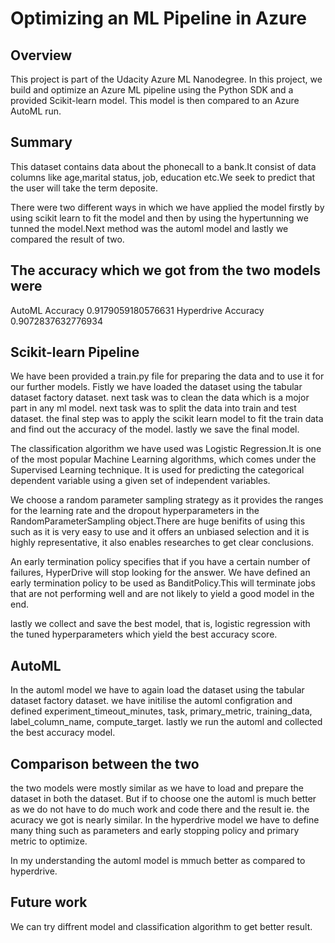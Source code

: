 # Optimizing an ML Pipeline in Azure

## Overview
This project is part of the Udacity Azure ML Nanodegree.
In this project, we build and optimize an Azure ML pipeline using the Python SDK and a provided Scikit-learn model.
This model is then compared to an Azure AutoML run.

## Summary
This dataset contains data about the phonecall to a bank.It consist of data columns like age,marital status, job, education etc.We seek to predict that the user will take the term deposite.

There were two different ways in which we have applied the model firstly by using scikit learn to fit the model and then by using the hypertunning we tunned the model.Next method was the automl model and lastly we compared the result of two.

## The accuracy which we got from the two models were
AutoML Accuracy 0.9179059180576631
Hyperdrive Accuracy 0.9072837632776934

## Scikit-learn Pipeline
We have been provided a train.py file for preparing the data and to use it for our further models.
Fistly we have loaded the dataset using the tabular dataset factory dataset.
next task was to clean the data which is a mojor part in any ml model.
next task was to split the data into train and test dataset.
the final step was to apply the scikit learn model to fit the train data and find out the accuracy of the model.
lastly we save the final model.

The classification algorithm we have used was Logistic Regression.It is one of the most popular Machine Learning algorithms, which comes under the Supervised Learning technique. It is used for predicting the categorical dependent variable using a given set of independent variables.

We choose a random parameter sampling strategy as it provides the ranges for the learning rate and the dropout hyperparameters in the RandomParameterSampling object.There are huge benifits of using this such as it is very easy to use and it offers an unbiased selection and it is highly representative, it also enables researches to get clear conclusions.

An early termination policy specifies that if you have a certain number of failures, HyperDrive will stop looking for the answer.
We have defined an early termination policy to be used as BanditPolicy.This will terminate jobs that are not performing well and are not likely to yield a good model in the end.

lastly we collect and save the best model, that is, logistic regression with the tuned hyperparameters which yield the best accuracy score.

## AutoML
In the automl model we have to again load the dataset using the tabular dataset factory dataset.
we have initilise the automl configration and defined experiment_timeout_minutes, task, primary_metric, training_data, label_column_name, compute_target.
lastly we run the automl and collected the best accuracy model.

## Comparison between the two
the two models were mostly similar as we have to load and prepare the dataset in both the dataset. But if to choose one the automl is much better as we do not have to do much work and code there and the result ie. the acuracy we got is nearly similar.
In the hyperdrive model we have to define many thing such as parameters and early stopping policy and primary metric to optimize.

In my understanding the automl model is mmuch better as compared to hyperdrive.

## Future work
We can try diffrent model and classification algorithm to get better result.


